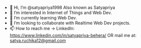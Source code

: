 - 👋 Hi, I’m @satyapriya1998 Also known as Satyapriya
- 👀 I’m interested in Internet of Things and Web Dev.
- 🌱 I’m currently learning Web Dev.
- 💞️ I’m looking to collaborate with Realtime Web Dev projects.
- 📫 How to reach me -> LinkedIn: https://www.linkedin.com/in/satyapriya-behera/ OR mail me at: satya.ruchika12@gmail.com

<!---
satyapriya1998/satyapriya1998 is a ✨ special ✨ repository because its `README.md` (this file) appears on your GitHub profile.
You can click the Preview link to take a look at your changes.
--->
